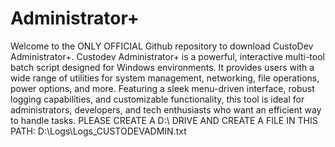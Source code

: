 # Administrator+
Welcome to the ONLY OFFICIAL Github repository to download CustoDev Administrator+.
Custodev Administrator+ is a powerful, interactive multi-tool batch script designed for Windows environments. It provides users with a wide range of utilities for system management, networking, file operations, power options, and more. Featuring a sleek menu-driven interface, robust logging capabilities, and customizable functionality, this tool is ideal for administrators, developers, and tech enthusiasts who want an efficient way to handle tasks.
PLEASE CREATE A D:\ DRIVE AND CREATE A FILE IN THIS PATH: D:\Logs\Logs_CUSTODEVADMIN.txt
